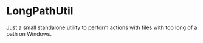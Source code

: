 # LongPathUtil
Just a small standalone utility to perform actions with files with too long of a path on Windows.
